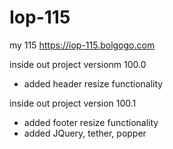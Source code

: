 # Iop-115
my 115
https://iop-115.bolgogo.com

inside out project versionm 100.0
- added header resize functionality

inside out project version 100.1
- added footer resize functionality
- added JQuery, tether, popper